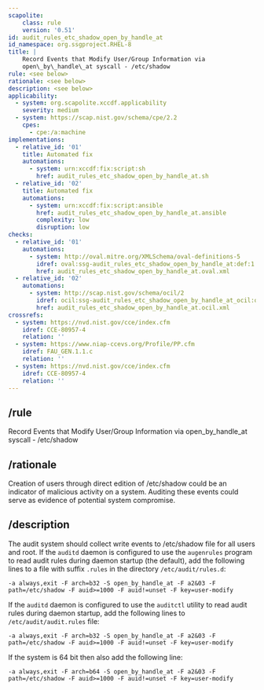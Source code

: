 ```yaml
---
scapolite:
    class: rule
    version: '0.51'
id: audit_rules_etc_shadow_open_by_handle_at
id_namespace: org.ssgproject.RHEL-8
title: |
    Record Events that Modify User/Group Information via
    open\_by\_handle\_at syscall - /etc/shadow
rule: <see below>
rationale: <see below>
description: <see below>
applicability:
  - system: org.scapolite.xccdf.applicability
    severity: medium
  - system: https://scap.nist.gov/schema/cpe/2.2
    cpes:
      - cpe:/a:machine
implementations:
  - relative_id: '01'
    title: Automated fix
    automations:
      - system: urn:xccdf:fix:script:sh
        href: audit_rules_etc_shadow_open_by_handle_at.sh
  - relative_id: '02'
    title: Automated fix
    automations:
      - system: urn:xccdf:fix:script:ansible
        href: audit_rules_etc_shadow_open_by_handle_at.ansible
        complexity: low
        disruption: low
checks:
  - relative_id: '01'
    automations:
      - system: http://oval.mitre.org/XMLSchema/oval-definitions-5
        idref: oval:ssg-audit_rules_etc_shadow_open_by_handle_at:def:1
        href: audit_rules_etc_shadow_open_by_handle_at.oval.xml
  - relative_id: '02'
    automations:
      - system: http://scap.nist.gov/schema/ocil/2
        idref: ocil:ssg-audit_rules_etc_shadow_open_by_handle_at_ocil:questionnaire:1
        href: audit_rules_etc_shadow_open_by_handle_at.ocil.xml
crossrefs:
  - system: https://nvd.nist.gov/cce/index.cfm
    idref: CCE-80957-4
    relation: ''
  - system: https://www.niap-ccevs.org/Profile/PP.cfm
    idref: FAU_GEN.1.1.c
    relation: ''
  - system: https://nvd.nist.gov/cce/index.cfm
    idref: CCE-80957-4
    relation: ''
---
```



## /rule

Record Events that Modify User/Group Information via
open\_by\_handle\_at syscall - /etc/shadow

## /rationale

Creation
of users through direct edition of /etc/shadow could be an indicator of
malicious activity on a system. Auditing these events could serve as
evidence of potential system compromise.

## /description

The
audit system should collect write events to /etc/shadow file for all
users and root. If the `auditd` daemon is configured to use the
`augenrules` program to read audit rules during daemon startup (the
default), add the following lines to a file with suffix `.rules` in the
directory `/etc/audit/rules.d`:

``` 
-a always,exit -F arch=b32 -S open_by_handle_at -F a2&03 -F path=/etc/shadow -F auid>=1000 -F auid!=unset -F key=user-modify
```

If the `auditd` daemon is configured to use the `auditctl` utility to
read audit rules during daemon startup, add the following lines to
`/etc/audit/audit.rules` file:

``` 
-a always,exit -F arch=b32 -S open_by_handle_at -F a2&03 -F path=/etc/shadow -F auid>=1000 -F auid!=unset -F key=user-modify
```

If the system is 64 bit then also add the following line:

``` 
-a always,exit -F arch=b64 -S open_by_handle_at -F a2&03 -F path=/etc/shadow -F auid>=1000 -F auid!=unset -F key=user-modify
```
